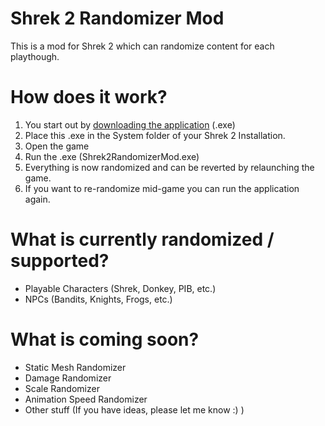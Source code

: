 # Shrek 2 Randomizer Mod
This is a mod for Shrek 2 which can randomize content for each playthough.

# How does it work?
1. You start out by [downloading the application](https://github.com/kevinjpetersen/Shrek2RandomizerMod/releases/download/Stable/Shrek2RandomizerMod.exe) (.exe)
2. Place this .exe in the System folder of your Shrek 2 Installation.
3. Open the game
4. Run the .exe (Shrek2RandomizerMod.exe)
5. Everything is now randomized and can be reverted by relaunching the game.
6. If you want to re-randomize mid-game you can run the application again.

# What is currently randomized / supported?
- Playable Characters (Shrek, Donkey, PIB, etc.)
- NPCs (Bandits, Knights, Frogs, etc.)

# What is coming soon?
- Static Mesh Randomizer
- Damage Randomizer
- Scale Randomizer
- Animation Speed Randomizer
- Other stuff (If you have ideas, please let me know :) )
